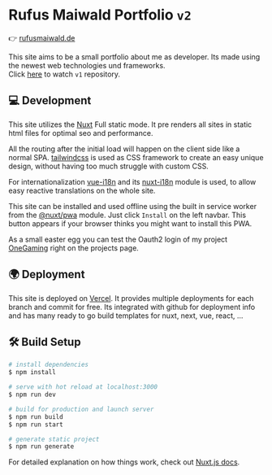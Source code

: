# Rufus Maiwald Portfolio `v2`

👉 [rufusmaiwald.de](https://rufusmaiwald.de)

This site aims to be a small portfolio about me as developer. 
Its made using the newest web technologies und frameworks.  
Click [here](https://github.com/rufusmaiwald/rufusmaiwald.de/tree/v1) to watch `v1` repository.

## 💻 Development

This site utilizes the [Nuxt](https://nuxtjs.org/) Full static mode. 
It pre renders all sites in static html files for optimal seo and performance.

All the routing after the initial load will happen on the client side like a normal SPA.
[tailwindcss](https://tailwindcss.com/) is used as CSS framework to create an easy unique design, 
without having too much struggle with custom CSS.

For internationalization [vue-i18n](http://kazupon.github.io/vue-i18n/) and its [nuxt-i18n](https://i18n.nuxtjs.org/) module is used, 
to allow easy reactive translations on the whole site.

This site can be installed and used offline using the built in service worker from the [@nuxt/pwa](https://pwa.nuxtjs.org/) module.
Just click `Install` on the left navbar. This button appears if your browser thinks you might want to install this PWA.

As a small easter egg you can test the Oauth2 login of my project [OneGaming](https://id.onegaming.group) right on the projects page.

## 🌍 Deployment

This site is deployed on [Vercel](https://vercel.com). 
It provides multiple deployments for each branch and commit for free.
Its integrated with github for deployment info and has many ready to go build templates for nuxt, next, vue, react, ...

## 🛠 Build Setup

```bash
# install dependencies
$ npm install

# serve with hot reload at localhost:3000
$ npm run dev

# build for production and launch server
$ npm run build
$ npm run start

# generate static project
$ npm run generate
```

For detailed explanation on how things work, check out [Nuxt.js docs](https://nuxtjs.org).
